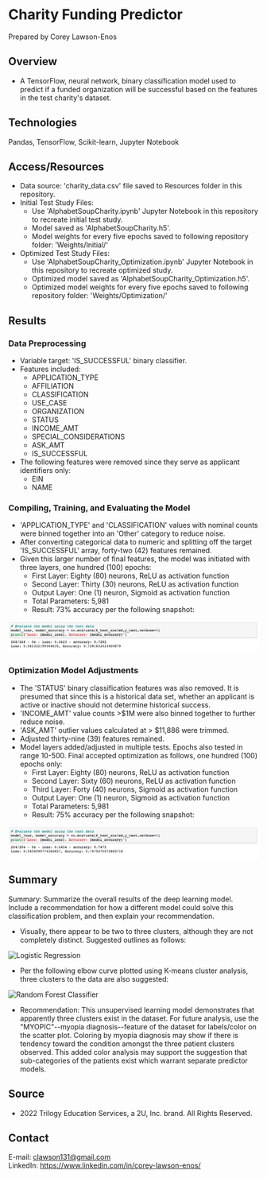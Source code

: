 # Charity Funding Predictor

Prepared by Corey Lawson-Enos

## Overview
* A TensorFlow, neural network, binary classification model used to predict if a funded organization will be successful based on the features in the test charity's dataset.

## Technologies
Pandas, TensorFlow, Scikit-learn, Jupyter Notebook

## Access/Resources
* Data source: 'charity_data.csv' file saved to Resources folder in this repository. 
* Initial Test Study Files:
    - Use 'AlphabetSoupCharity.ipynb' Jupyter Notebook in this repository to recreate initial test study.
    - Model saved as 'AlphabetSoupCharity.h5'.
    - Model weights for every five epochs saved to following repository folder: 'Weights/Initial/'
* Optimized Test Study Files:
    - Use 'AlphabetSoupCharity_Optimization.ipynb' Jupyter Notebook in this repository to recreate optimized study.
    - Optimized model saved as 'AlphabetSoupCharity_Optimization.h5'.
    - Optimized model weights for every five epochs saved to following repository folder: 'Weights/Optimization/'

## Results

### Data Preprocessing
* Variable target: 'IS_SUCCESSFUL' binary classifier.
* Features included:
    - APPLICATION_TYPE
    - AFFILIATION
    - CLASSIFICATION
    - USE_CASE
    - ORGANIZATION
    - STATUS
    - INCOME_AMT
    - SPECIAL_CONSIDERATIONS
    - ASK_AMT
    - IS_SUCCESSFUL
* The following features were removed since they serve as applicant identifiers only: 
    - EIN
    - NAME

### Compiling, Training, and Evaluating the Model
* 'APPLICATION_TYPE' and 'CLASSIFICATION' values with nominal counts were binned together into an 'Other' category to reduce noise.
* After converting categorical data to numeric and splitting off the target 'IS_SUCCESSFUL' array, forty-two (42) features remained.
* Given this larger number of final features, the model was initiated with three layers, one hundred (100) epochs:
    - First Layer: Eighty (80) neurons, ReLU as activation function
    - Second Layer: Thirty (30) neurons, ReLU as activation function
    - Output Layer: One (1) neuron, Sigmoid as activation function
    - Total Parameters: 5,981
    - Result: 73% accuracy per the following snapshot:

![Initial Test Accuracy](Images/initial_accuracy.png)

### Optimization Model Adjustments
* The 'STATUS' binary classification features was also removed. It is presumed that since this is a historical data set, whether an applicant is active or inactive should not determine historical success.
* 'INCOME_AMT' value counts >$1M were also binned together to further reduce noise.
* 'ASK_AMT' outlier values calculated at > $11,886 were trimmed.
* Adjusted thirty-nine (39) features remained.
* Model layers added/adjusted in multiple tests. Epochs also tested in range 10-500. Final accepted optimization as follows, one hundred (100) epochs only:
    - First Layer: Eighty (80) neurons, ReLU as activation function
    - Second Layer: Sixty (60) neurons, ReLU as activation function
    - Third Layer: Forty (40) neurons, Sigmoid as activation function
    - Output Layer: One (1) neuron, Sigmoid as activation function
    - Total Parameters: 5,981
    - Result: 75% accuracy per the following snapshot:

![Optimized Test Accuracy](Images/optimized_accuracy.png)

## Summary

Summary: Summarize the overall results of the deep learning model. Include a recommendation for how a different model could solve this classification problem, and then explain your recommendation.

* Visually, there appear to be two to three clusters, although they are not completely distinct. Suggested outlines as follows:

![Logistic Regression](Images/scatter_plot.png)

* Per the following elbow curve plotted using K-means cluster analysis, three clusters to the data are also suggested:

![Random Forest Classifier](Images/elbow_curve.png)

* Recommendation: This unsupervised learning model demonstrates that apparently three clusters exist in the dataset. For future analysis, use the "MYOPIC"--myopia diagnosis--feature of the dataset for labels/color on the scatter plot. Coloring by myopia diagnosis may show if there is tendency toward the condition amongst the three patient clusters observed. This added color analysis may support the suggestion that sub-categories of the patients exist which warrant separate predictor models.

## Source

* 2022 Trilogy Education Services, a 2U, Inc. brand. All Rights Reserved.

## Contact
E-mail: clawson131@gmail.com<br>
LinkedIn: https://www.linkedin.com/in/corey-lawson-enos/
